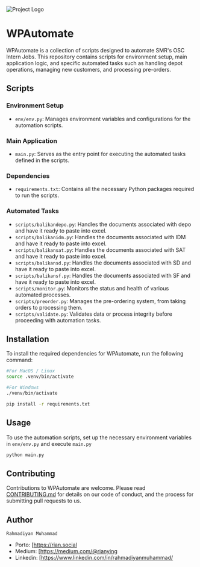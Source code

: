 ![Project Logo](https://manggalla.com/beta/wp-content/uploads/2023/02/Logo-SMR-1.png)
# WPAutomate

WPAutomate is a collection of scripts designed to automate SMR's OSC Intern Jobs. This repository contains scripts for environment setup, main application logic, and specific automated tasks such as handling depot operations, managing new customers, and processing pre-orders.

## Scripts

### Environment Setup
- `env/env.py`: Manages environment variables and configurations for the automation scripts.

### Main Application
- `main.py`: Serves as the entry point for executing the automated tasks defined in the scripts.

### Dependencies
- `requirements.txt`: Contains all the necessary Python packages required to run the scripts.

### Automated Tasks
- `scripts/balikandepo.py`: Handles the documents associated with depo and have it ready to paste into excel.
- `scripts/balikanidm.py`: Handles the documents associated with IDM and have it ready to paste into excel.
- `scripts/balikansat.py`: Handles the documents associated with SAT and have it ready to paste into excel.
- `scripts/balikansd.py`: Handles the documents associated with SD and have it ready to paste into excel.
- `scripts/balikansf.py`: Handles the documents associated with SF and have it ready to paste into excel.
- `scripts/monitor.py`: Monitors the status and health of various automated processes.
- `scripts/preorder.py`: Manages the pre-ordering system, from taking orders to processing them.
- `scripts/validate.py`: Validates data or process integrity before proceeding with automation tasks.

## Installation

To install the required dependencies for WPAutomate, run the following command:

```bash
#For MacOS / Linux
source .venv/bin/activate

#For Windows
./venv/bin/activate
```

```bash
pip install -r requirements.txt
```

## Usage

To use the automation scripts, set up the necessary environment variables in `env/env.py` and execute `main.py`

```bash
python main.py
```

## Contributing

Contributions to WPAutomate are welcome. Please read [CONTRIBUTING.md](CONTRIBUTING.md) for details on our code of conduct, and the process for submitting pull requests to us.

## Author

`Rahmadiyan Muhammad`

- Porto: [https://rian.social
- Medium: [https://medium.com/@rianying
- Linkedin: [https://www.linkedin.com/in/rahmadiyanmuhammad/
